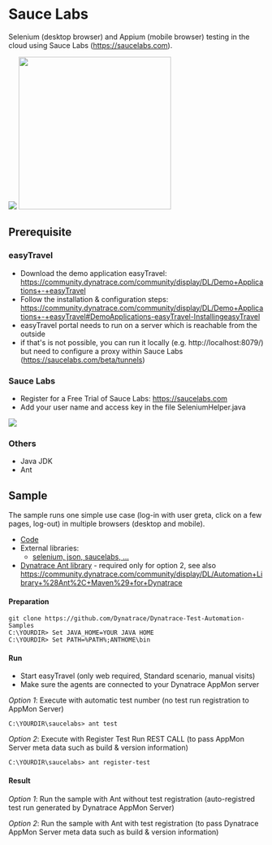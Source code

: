 # Sauce Labs

Selenium (desktop browser) and Appium (mobile browser) testing in the cloud using Sauce Labs (https://saucelabs.com).

<img src="https://github.com/Dynatrace/Dynatrace-Test-Automation-Samples/blob/master/saucelabs/img/saucelabs_infographics.png" />

<img src="https://github.com/Dynatrace/Dynatrace-Test-Automation-Samples/blob/master/saucelabs/img/saucelabs.png" width="300" />

## Prerequisite

### easyTravel

* Download the demo application easyTravel: https://community.dynatrace.com/community/display/DL/Demo+Applications+-+easyTravel
* Follow the installation & configuration steps: https://community.dynatrace.com/community/display/DL/Demo+Applications+-+easyTravel#DemoApplications-easyTravel-InstallingeasyTravel
* easyTravel portal needs to run on a server which is reachable from the outside
* if that's is not possible, you can run it locally (e.g. http://localhost:8079/) but need to configure a proxy within Sauce Labs (https://saucelabs.com/beta/tunnels)

### Sauce Labs

* Register for a Free Trial of Sauce Labs: https://saucelabs.com
* Add your user name and access key in the file SeleniumHelper.java

<img src="https://github.com/Dynatrace/Dynatrace-Test-Automation-Samples/blob/master/saucelabs/img/saucelabs_accesskey.png" />

### Others

* Java JDK
* Ant

## Sample

The sample runs one simple use case (log-in with user greta, click on a few pages, log-out) in multiple browsers (desktop and mobile).

* [Code](./code/)
* External libraries: 
  * [selenium, json, saucelabs, ...](./code/lib/) 
* [Dynatrace Ant library](./code/lib/dynaTrace) - required only for option 2, see also https://community.dynatrace.com/community/display/DL/Automation+Library+%28Ant%2C+Maven%29+for+Dynatrace

#### Preparation

```
git clone https://github.com/Dynatrace/Dynatrace-Test-Automation-Samples
C:\YOURDIR> Set JAVA_HOME=YOUR JAVA HOME
C:\YOURDIR> Set PATH=%PATH%;ANTHOME\bin
```

#### Run

* Start easyTravel (only web required, Standard scenario, manual visits)
* Make sure the agents are connected to your Dynatrace AppMon server

*Option 1*: Execute with automatic test number (no test run registration to AppMon Server)
```
C:\YOURDIR\saucelabs> ant test
```

*Option 2*: Execute with Register Test Run REST CALL (to pass AppMon Server meta data such as build & version information)
```
C:\YOURDIR\saucelabs> ant register-test
```

#### Result


*Option 1*: Run the sample with Ant without test registration (auto-registred test run generated by Dynatrace AppMon Server)



*Option 2*: Run the sample with Ant with test registration (to pass Dynatrace AppMon Server meta data such as build & version information)


